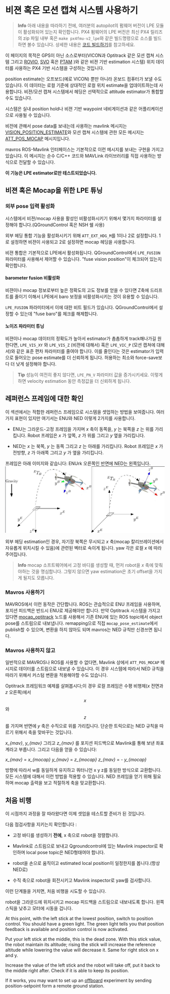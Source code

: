 # 비젼 혹은 모션 캡쳐 시스템 사용하기

> **Info** 아래 내용을 따라하기 전에, 여러분의 autopilot의 펌웨어 버전이 LPE 모듈이 활성화되어 있는지 확인합니다. PX4 펌웨어의 LPE 버전은 최신 PX4 릴리즈의 zip 파일 내부 혹은 `make px4fmu-v2_lpe`와 같은 빌드명령으로 소스를 빌드하면 볼수 있습니다. 상세한 내용은 [코드 빌드하기](../setup/building_px4.md)를 참고하세요.

이 페이지의 목적은 GPS이 아닌 소스로부터(VICON과 Optitrack 같은 모션 캡쳐 시스템 그리고 [ROVIO](https://github.com/ethz-asl/rovio), [SVO](https://github.com/uzh-rpg/rpg_svo) 혹은 [PTAM](https://github.com/ethz-asl/ethzasl_ptam) )와 같은 비젼 기반 estimation 시스템) 위치 데이터를 사용하는 PX4 기반 시스템을 구성하는 것입니다.

position estimate는 오프보드(예로 VICON) 뿐만 아니라 온보드 컴퓨터가 보낼 수도 있습니다. 이 데이터는 로컬 기준에 상대적인 로컬 위치 estimate을 업데이트하는데 사용합니다. 비젼/모션 캡쳐 시스템에서 헤딩은 선택적으로 attitude estimator가 통합할 수도 있습니다.

시스템은 실내 position hold나 비젼 기반 waypoint 네비게이션과 같은 어플리케이션으로 사용될 수 있습니다.

비전에 관해서 pose data를 보내는데 사용하는 mavlink 메시지는 [VISION_POSITION_ESTIMATE](https://mavlink.io/en/messages/common.html#VISION_POSITION_ESTIMATE)와 모션 캡쳐 시스템에 관한 모든 메시지는 [ATT_POS_MOCAP](https://mavlink.io/en/messages/common.html#ATT_POS_MOCAP) 메시지입니다.

mavros ROS-Mavlink 인터페이스는 기본적으로 이런 메시지를 보내는 구현을 가지고 있습니다. 이 메시지는 순수 C/C++ 코드와 MAVLink 라이브러리를 직접 사용하는 방식으로 전달할 수 있습니다.

**이 기능은 LPE estimator로만 테스트되었습니다.**

## 비젼 혹은 Mocap을 위한 LPE 튜닝

### 외부 pose 입력 활성화
시스템에서 비젼/mocap 사용을 활성인 비활성화시키기 위해서 몇가지 파라미터를 설정해야 합니다.(QGroundControl 혹은 NSH 쉘 사용)

외부 헤딩 통합 기능을 활성화시키기 위해 `ATT_EXT_HDG_M`를 1이나 2로 설정합니다. 1로 설정하면 비젼이 사용되고 2로 설정하면 mocap 헤딩을 사용합니다.

비젼 통합은 기본적으로 LPE에서 활성화됩니다. QGroundControl에서 `LPE_FUSION` 파라미터를 사용해서 제어할 수 있습니다. "fuse vision position"이 체크되어 있는지 확인합니다.

#### barometer fusion 비활성화
비젼이나 mocap 정보로부터 높은 정확도의 고도 정보를 얻을 수 있다면 Z축에 드리프트를 줄이기 이해서 LPE에서 baro 보정을 비활성화시키는 것이 유용할 수 있습니다.

`LPE_FUSION` 파라미터에서 이에 대한 비트 필드가 있습니다. QGroundControl에서 설정할 수 있는데 "fuse baro"를 체크를 해제합니다.

#### 노이즈 파라미터 튜닝

비젼이나 mocap 데이터의 정확도가 높아서 estimator가 촘촘하게 track해나가길 원한다면, `LPE_VIS_XY` 와 `LPE_VIS_Z` (비젼에 대해서) 혹은 `LPE_VIC_P` (모션 캡쳐에 대해서)와 같은 표준 편차 파라미터를 줄여야 합니다. 이를 줄인다는 것은 estimator가 입력으로 들어오는 pose estimate를 더 신뢰하게 됩니다. 허용하는 최소와 force-save보다 더 낮게 설정해야 합니다.

> **Tip** 성능이 여전히 좋지 않다면, `LPE_PN_V` 파라미터 값을 증가시키세요. 이렇게 하면 velocity estimation 동안 측정값을 더 신뢰하게 됩니다.

## 레퍼런스 프레임에 대한 확인
이 섹션에서는 적합한 레퍼런스 프레임으로 시스템을 셋업하는 방법을 보여줍니다. 여러가지 표현이 있지만 여기서는 ENU와 NED 이렇게 2가지를 사용합니다.

* ENU는 그라운드-고정 프레임을 가지며 *x* 축이 동쪽을, *y* 는 북쪽을 *z* 는 위를 가리킵니다. Robot 프레임은 *x* 가 앞쪽, *z* 가 위를 그리고 *y* 옆을 가리킵니다.

* NED는 *x* 는 북쪽, *y* 는 동쪽 그리고 *z* 는 아래를 가리킵니다. Robot 프레임은 *x* 가 전방향, *z* 가 아래쪽 그리고 *y* 가 옆을 가리킵니다.

프레임은 아래 이미지와 같습니다: ENUrk 오른쪽인 반면에 NED는 왼쪽입니다.
![Reference frames](../../assets/lpe/ref_frames.png)

외부 헤딩 estimation인 경우, 자기장 북쪽은 무시되고 *x* 축(mocap 칼리브레이션에서 자유롭게 위치시킬 수 있음)에 관련된 벡터로 속이게 됩니다. yaw 각은 로컬 *x* 에 따라 주어집니다.

> **Info** mocap 소프트웨어에서 고정 바디를 생성할 때, 먼저 robot을 *x* 축에 맞춰야하는 것을 명심합니다. 그렇지 않으면 yaw estimation은 초기 offset을 가지게 될지도 모릅니다.

### Mavros 사용하기

MAVROS에서 이런 동작은 간단합니다. ROS는 관습적으로 ENU 프레임을 사용하며, 포지션 피드백은 반드시 ENU로 제공해야만 합니다. 만약 Optitrack 시스템을 가지고 있다면 [mocap_optitrack](https://github.com/ros-drivers/mocap_optitrack) 노드를 사용해서 기존 ENU에 있는 ROS topic에서 object pose를 스트림으로 내보냅니다. remapping으로 직접 `mocap_pose_estimate`에서 publish할 수 있으며, 변환을 하지 않아도 되며 mavros는 NED 규칙만 신경쓰면 됩니다.

### Mavros 사용하지 않고
일반적으로 MAVROS나 ROS를 사용할 수 없다면, Mavlink 상에서 `ATT_POS_MOCAP` 메시지로 데이터를 스트림으로 내보낼 수 있습니다. 이 경우 시스템에 따라서 NED 규칙을 따라기 위해서 커스텀 변환을 적용해야할 수도 있습니다.

Optitrack 프레임워크 예제를 살펴봅시다;이 경우 로컬 프레임은 수평 비행체(*x* 전면과 *z* 오른쪽)에서 $$x$$ 와 $$z$$ 를 가지며 반면에 *y* 축은 수직으로 위를 가리킵니다. 단순한 트릭으로는 NED 규칙을 따르기 위해서 축을 맞바꾸는 것입니다.

*x_{mav}*, *y_{mav}* 그리고 *z_{mav}* 를 포지션 피드백으로 Mavlink를 통해 보낸 좌표계라고 부릅니다. 그리고 다음을 얻을 수 있습니다:

*x_{mav}* = *x_{mocap}*
*y_{mav}* = *z_{mocap}*
*z_{mav}* = - *y_{mocap}*

방향에 따라서 w를 동일하게 유지하고 쿼터니언 x y z를 동일한 방식으로 교환합니다. 모든 시스템에 대해서 이런 방법을 적용할 수 있습니다. NED 프레임을 얻기 위해 필요하며 mocap 출력을 보고 적절하게 축을 맞교환합니다.

## 처음 비행
이 시점까지 과정을 잘 따라왔다면 이제 셋업을 테스트할 준비가 된 것입니다.

다음 점검사항을 지키는지 확인합니다 :

* 고정 바디를 생성하기 **전에**, x 축으로 robot을 정렬합니다.

* Mavlink로 스트림으로 보내고 Qgroundcontrol에 있는 Mavlink inspector로 확인하며 local pose topic은 NED형태여야 합니다.

* robot을 손으로 움직이고 estimated local position이 일정한지를 봅니다.(항상 NED로)

* 수직 축으로 robot을 회전시키고 Mavlink inspector로 yaw를 검사합니다.

이런 단계들을 거치면, 처음 비행을 시도할 수 있습니다.

robot을 그라운드에 위치시키고 mocap 피드백을 스트림으로 내보내도록 합니다. 왼쪽 스틱을 낮추고 모터에 시동을 겁니다.

At this point, with the left stick at the lowest position, switch to position control. You should have a green light. The green light tells you that position feedback is available and position control is now activated.

Put your left stick at the middle, this is the dead zone. With this stick value, the robot maintain its altitude; rising the stick will increase the reference altitude while lowering the value will decrease it. Same for right stick on x and y.

Increase the value of the left stick and the robot will take off, put it back to the middle right after. Check if it is able to keep its position.

If it works, you may want to set up an [offboard](offboard_control.md) experiment by sending position-setpoint form a remote ground station.
